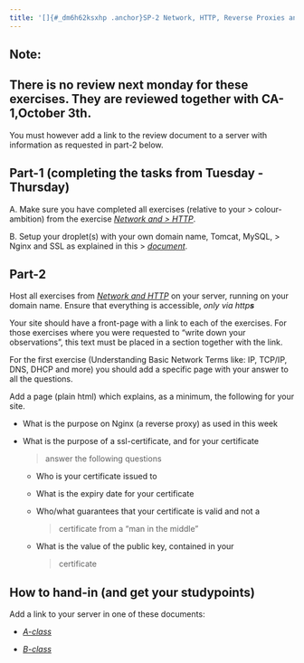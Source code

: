 ```yaml
---
title: '[]{#_dm6h62ksxhp .anchor}SP-2 Network, HTTP, Reverse Proxies and TLS'
---
```


Note: 
------

There is no review next monday for these exercises. They are reviewed together with CA-1,October 3th.
-----------------------------------------------------------------------------------------------------

You must however add a link to the review document to a server with
information as requested in part-2 below.

Part-1 (completing the tasks from Tuesday - Thursday)
-----------------------------------------------------

A.  Make sure you have completed all exercises (relative to your
    > colour-ambition) from the exercise [*Network and
    > HTTP*](https://docs.google.com/document/d/12oNatE_vXUsOc1-PWvl3ilD7adfZ1EOnC66S8825qF8/edit?usp=sharing).

B.  Setup your droplet(s) with your own domain name, Tomcat, MySQL,
    > Nginx and SSL as explained in this
    > [*document*](https://docs.google.com/document/d/1bDjWf_Y39p9lLMRxUD1a_dg2DwwCYPhk0w2ryQFcnJw/edit?usp=sharing).

Part-2
------

Host all exercises from [*Network and
HTTP*](https://docs.google.com/document/d/12oNatE_vXUsOc1-PWvl3ilD7adfZ1EOnC66S8825qF8/edit?usp=sharing)
on your server, running on your domain name. Ensure that everything is
accessible, *only via http**s***

Your site should have a front-page with a link to each of the exercises.
For those exercises where you were requested to “write down your
observations”, this text must be placed in a section together with the
link.

For the first exercise (Understanding Basic Network Terms like: IP,
TCP/IP, DNS, DHCP and more) you should add a specific page with your
answer to all the questions.

Add a page (plain html) which explains, as a minimum, the following for
your site.

-   What is the purpose on Nginx (a reverse proxy) as used in this week

-   What is the purpose of a ssl-certificate, and for your certificate
    > answer the following questions

    -   Who is your certificate issued to

    -   What is the expiry date for your certificate

    -   Who/what guarantees that your certificate is valid and not a
        > certificate from a “man in the middle”

    -   What is the value of the public key, contained in your
        > certificate

How to hand-in (and get your studypoints)
-----------------------------------------

Add a link to your server in one of these documents:

-   [*A-class*](https://docs.google.com/document/d/1pO6gOV9186wZS4HP7stqZsddkjOD39yBHBdGKhcsmwQ/edit?usp=sharing)

-   [*B-class*](https://docs.google.com/document/d/10xypWn2064pM5RKZueprvTq-YjOcs6VsnYOITyI88C4/edit?usp=sharing)
